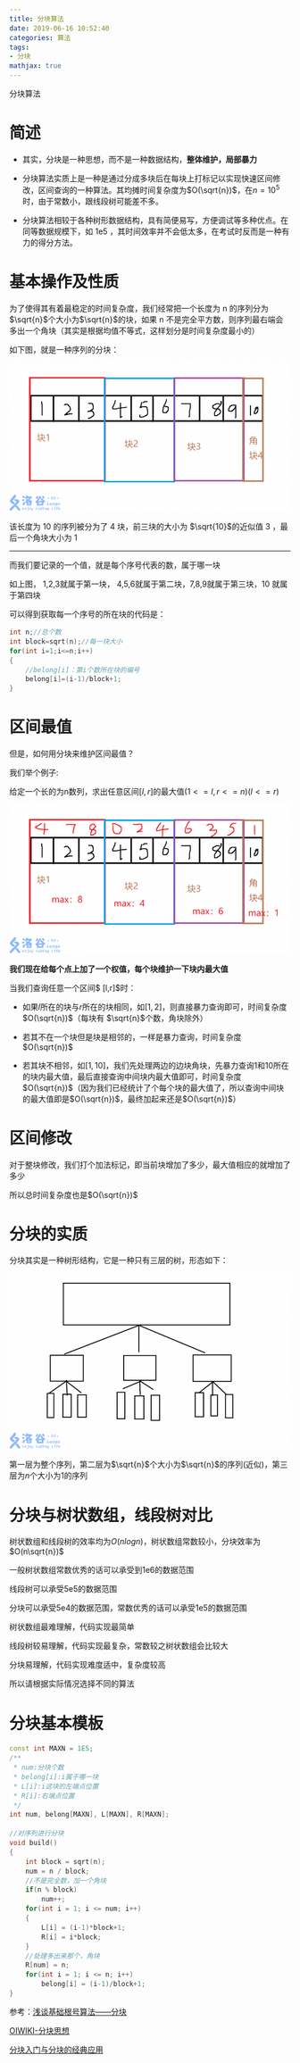 ```yaml
---
title: 分块算法
date: 2019-06-16 10:52:40
categories: 算法
tags:
- 分块
mathjax: true
---
```


分块算法

<!-- more -->

# 简述

- 其实，分块是一种思想，而不是一种数据结构，**整体维护，局部暴力**

- 分块算法实质上是一种是通过分成多块后在每块上打标记以实现快速区间修改，区间查询的一种算法。其均摊时间复杂度为$O(\sqrt{n})$，在$n=10^5$时，由于常数小，跟线段树可能差不多。

- 分块算法相较于各种树形数据结构，具有简便易写，方便调试等多种优点。在同等数据规模下，如 1e5 ，其时间效率并不会低太多，在考试时反而是一种有力的得分方法。

# 基本操作及性质

为了使得其有着最稳定的时间复杂度，我们经常把一个长度为 n 的序列分为 $\sqrt{n}$个大小为$\sqrt{n}$的块，如果 n 不是完全平方数，则序列最右端会多出一个角块（其实是根据均值不等式，这样划分是时间复杂度最小的）

如下图，就是一种序列的分块：

![](分块算法/1.jpg)



该长度为 10 的序列被分为了 4 块，前三块的大小为 $\sqrt{10}$的近似值 3 ，最后一个角块大小为 1

---

而我们要记录的一个值，就是每个序号代表的数，属于哪一块

如上图， 1,2,3就属于第一块， 4,5,6就属于第二块，7,8,9就属于第三块，10 就属于第四块

可以得到获取每一个序号的所在块的代码是：

```c++
int n;//总个数
int block=sqrt(n);//每一块大小
for(int i=1;i<=n;i++)
{
    //belong[i]：第i个数所在块的编号
    belong[i]=(i-1)/block+1;
}
```

# 区间最值

但是，如何用分块来维护区间最值？

我们举个例子:

给定一个长的为n数列，求出任意区间$[l,r]$的最大值$(1<=l,r<=n)(l<=r)$

![](分块算法/2.png)

**我们现在给每个点上加了一个权值，每个块维护一下块内最大值**

当我们查询任意一个区间$ [l,r]$时：

- 如果$l$所在的块与$r$所在的块相同，如$[1,2]$，则直接暴力查询即可，时间复杂度  $O(\sqrt{n})$（每块有 $\sqrt{n}$个数，角块除外）

- 若其不在一个块但是块是相邻的，一样是暴力查询，时间复杂度$O(\sqrt{n})$
- 若其块不相邻，如$[1,10]$，我们先处理两边的边块角块，先暴力查询$1$和$10$所在的块内最大值，最后直接查询中间块内最大值即可，时间复杂度$O(\sqrt{n})$（因为我们已经统计了个每个块的最大值了，所以查询中间块的最大值即是$O(\sqrt{n})$，最终加起来还是$O(\sqrt{n})$）

# 区间修改

对于整块修改，我们打个加法标记，即当前块增加了多少，最大值相应的就增加了多少

所以总时间复杂度也是$O(\sqrt{n})$

# 分块的实质

分块其实是一种树形结构，它是一种只有三层的树，形态如下：

![](分块算法/3.png)

第一层为整个序列，第二层为$\sqrt{n}$个大小为$\sqrt{n}$的序列(近似)，第三层为$n$个大小为$1$的序列

# 分块与树状数组，线段树对比

树状数组和线段树的效率均为$O(nlogn)$，树状数组常数较小，分块效率为$O(n\sqrt{n})$

一般树状数组常数优秀的话可以承受到1e6的数据范围

线段树可以承受5e5的数据范围

分块可以承受5e4的数据范围，常数优秀的话可以承受1e5的数据范围

树状数组最难理解，代码实现最简单

线段树较易理解，代码实现最复杂，常数较之树状数组会比较大

分块易理解，代码实现难度适中，复杂度较高

所以请根据实际情况选择不同的算法

# 分块基本模板

```c++
const int MAXN = 1E5;
/**
 * num:分块个数
 * belong[i]:i属于哪一块
 * L[i]:i这块的左端点位置
 * R[i]:右端点位置
 */
int num, belong[MAXN], L[MAXN], R[MAXN];

//对序列进行分块
void build()
{
    int block = sqrt(n);
    num = n / block;
    //不是完全数，加一个角块
    if(n % block)
        num++;
    for(int i = 1; i <= num; i++)
    {
        L[i] = (i-1)*block+1;
        R[i] = i*block;
    }
    //处理多出来那个，角块
    R[num] = n;
    for(int i = 1; i <= n; i++)
        belong[i] = (i-1)/block+1;
}
```



参考：[浅谈基础根号算法——分块](https://www.luogu.org/blog/48265/qian-tan-ji-chu-gen-hao-suan-fa-fen-kuai)

[OIWIKI-分块思想](https://oi-wiki.org/ds/square-root-decomposition/)

[分块入门与分块的经典应用](https://www.cnblogs.com/henry-1202/p/10124856.html)